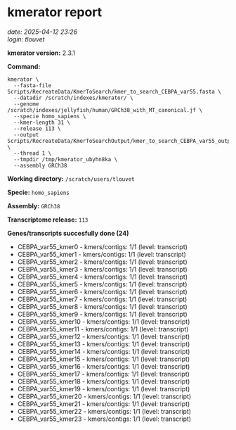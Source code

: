 # kmerator report
*date: 2025-04-12 23:26*  
*login: tlouvet*

**kmerator version:** 2.3.1

**Command:**

```
kmerator \
  --fasta-file Scripts/RecreateData/KmerToSearch/kmer_to_search_CEBPA_var55.fasta \
  --datadir /scratch/indexes/kmerator/ \
  --genome /scratch/indexes/jellyfish/human/GRCh38_with_MT_canonical.jf \
  --specie homo_sapiens \
  --kmer-length 31 \
  --release 113 \
  --output Scripts/RecreateData/KmerToSearchOutput/kmer_to_search_CEBPA_var55_output \
  --thread 1 \
  --tmpdir /tmp/kmerator_ubyhn8ka \
  --assembly GRCh38
```

**Working directory:** `/scratch/users/tlouvet`

**Specie:** `homo_sapiens`

**Assembly:** `GRCh38`

**Transcriptome release:** `113`

**Genes/transcripts succesfully done (24)**

- CEBPA_var55_kmer0 - kmers/contigs: 1/1 (level: transcript)
- CEBPA_var55_kmer1 - kmers/contigs: 1/1 (level: transcript)
- CEBPA_var55_kmer2 - kmers/contigs: 1/1 (level: transcript)
- CEBPA_var55_kmer3 - kmers/contigs: 1/1 (level: transcript)
- CEBPA_var55_kmer4 - kmers/contigs: 1/1 (level: transcript)
- CEBPA_var55_kmer5 - kmers/contigs: 1/1 (level: transcript)
- CEBPA_var55_kmer6 - kmers/contigs: 1/1 (level: transcript)
- CEBPA_var55_kmer7 - kmers/contigs: 1/1 (level: transcript)
- CEBPA_var55_kmer8 - kmers/contigs: 1/1 (level: transcript)
- CEBPA_var55_kmer9 - kmers/contigs: 1/1 (level: transcript)
- CEBPA_var55_kmer10 - kmers/contigs: 1/1 (level: transcript)
- CEBPA_var55_kmer11 - kmers/contigs: 1/1 (level: transcript)
- CEBPA_var55_kmer12 - kmers/contigs: 1/1 (level: transcript)
- CEBPA_var55_kmer13 - kmers/contigs: 1/1 (level: transcript)
- CEBPA_var55_kmer14 - kmers/contigs: 1/1 (level: transcript)
- CEBPA_var55_kmer15 - kmers/contigs: 1/1 (level: transcript)
- CEBPA_var55_kmer16 - kmers/contigs: 1/1 (level: transcript)
- CEBPA_var55_kmer17 - kmers/contigs: 1/1 (level: transcript)
- CEBPA_var55_kmer18 - kmers/contigs: 1/1 (level: transcript)
- CEBPA_var55_kmer19 - kmers/contigs: 1/1 (level: transcript)
- CEBPA_var55_kmer20 - kmers/contigs: 1/1 (level: transcript)
- CEBPA_var55_kmer21 - kmers/contigs: 1/1 (level: transcript)
- CEBPA_var55_kmer22 - kmers/contigs: 1/1 (level: transcript)
- CEBPA_var55_kmer23 - kmers/contigs: 1/1 (level: transcript)
